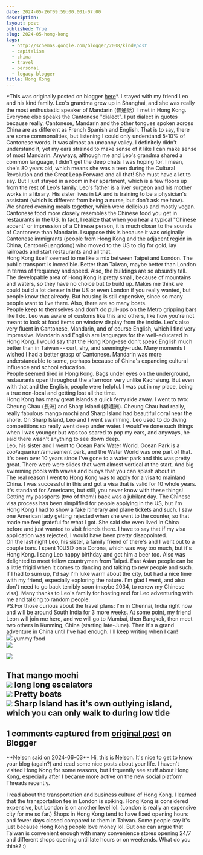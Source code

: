 ```yaml
---
date: 2024-05-26T09:59:00.001-07:00
description: 
layout: post
published: True
slug: 2024-05-homg-kong
tags:
  - http://schemas.google.com/blogger/2008/kind#post
  - capitalism
  - china
  - travel
  - personal
  - legacy-blogger
title: Hong Kong
---
```


\*This was originally posted on blogger [here](https://www.rohanprasad.org/2024/05/homg-kong.html)\*.
I stayed with my friend Leo and his kind family. Leo's grandma grew up in Shanghai, and she was really the most enthusiastic speaker of Mandarin (普通話）I met in Hong Kong. Everyone else speaks the Cantonese "dialect". I put dialect in quotes because really, Cantonese, Mandarin and the other tongues spoken across China are as different as French Spanish and English. That is to say, there are some commonalities, but listening I could only understand 5-10% of Cantonese words. It was almost an uncanny valley. I definitely didn't understand it, yet my ears strained to make sense of it like I can make sense of most Mandarin. Anyways, although me and Leo's grandma shared a common language, I didn't get the deep chats I was hoping for. I mean, she's 80 years old, which means she was a teen during the Cultural Revolution and the Great Leap Forward and all that! She must have a lot to say. But I just stayed in a room in her apartment, which is a few floors up from the rest of Leo's family. Leo's father is a liver surgeon and his mother works in a library. His sister lives in LA and is training to be a physician's assistant (which is different from being a nurse, but don't ask me how).  
We shared evening meals together, which were delicious and mostly vegan. Cantonese food more closely resembles the Chinese food you get in restaurants in the US. In fact, I realize that when you hear a typical "Chinese accent" or impression of a Chinese person, it is much closer to the sounds of Cantonese than Mandarin. I suppose this is because it was originally Cantonese immigrants (people from Hong Kong and the adjacent region in China, Canton/Guangdong) who moved to the US to dig for gold, lay railroads and start restaurants and all that.   
Hong Kong itself seemed to me like a mix between Taipei and London. The public transport is incredible. Better than Taiwan, maybe better than London in terms of frequency and speed. Also, the buildings are so absurdly tall. The developable area of Hong Kong is pretty small, because of mountains and waters, so they have no choice but to build up. Makes me think we could build a lot denser in the US or even London if you really wanted, but people know that already. But housing is still expensive, since so many people want to live there. Also, there are so many boats.  
People keep to themselves and don't do pull-ups on the Metro gripping bars like I do. Leo was aware of customs like this and others, like how you're not meant to look at food items on window display from the inside. Leo's also very fluent in Cantonese, Mandarin, and of course English, which I find very impressive. Mandarin and English are languages for the well-educated in Hong Kong. I would say that the Hong Kong-ese don't speak English much better than in Taiwan -- curt, shy, and seemingly-rude. Many moments I wished I had a better grasp of Cantonese. Mandarin was more understandable to some, perhaps because of China's expanding cultural influence and school education.   
People seemed tired in Hong Kong. Bags under eyes on the underground, restaurants open throughout the afternoon very unlike Kaohsiung. But even with that and the English, people were helpful. I was put in my place, being a true non-local and getting lost all the time.    
Hong Kong has many great islands a quick ferry ride away. I went to two: Cheung Chau (長洲) and Sharp Island (橋咀洲). Cheung Chau had really, really fabulous mango mochi and Sharp Island had beautiful coral near the shore. On Sharp Island, Leo and I went swimming. Leo used to do diving competitions so really went deep under water. I would've done such things when I was younger but was too scared to pop my ears, and anyways, he said there wasn't anything to see down deep.   
Leo, his sister and I went to Ocean Park Water World. Ocean Park is a zoo/aquarium/amusement park, and the Water World was one part of that. It's been over 10 years since I've gone to a water park and this was pretty great. There were were slides that went almost vertical at the start. And big swimming pools with waves and buoys that you can splash about in.   
The real reason I went to Hong Kong was to apply for a visa to mainland China. I was successful in this and got a visa that is valid for 10 whole years. It's standard for Americans, but still, you never know with these things! Getting my passports (two of them!) back was a jubilant day. The Chinese visa process has been simplified for people applying in the US, but I'm Hong Kong I had to show a fake itinerary and plane tickets and such. I saw one American lady getting rejected when she went to the counter, so that made me feel grateful for what I got. She said she even lived in China before and just wanted to visit friends there. I have to say that if my visa application was rejected, I would have been pretty disappointed.   
On the last night Leo, his sister, a family friend of there's and I went out to a couple bars. I spent 10USD on a Corona, which was way too much, but it's Hong Kong. I sang Leo happy birthday and got him a beer too. Also was delighted to meet fellow countrymen from Taipei. East Asian people can be a little frigid when it comes to dancing and talking to new people and such.  
If I had to sum up, I'd say I'm luke warm about the city, but had a nice time with my friend, especially exploring the nature. I'm glad I went, and also don't need to go back terribly soon (maybe 2034, to renew my Chinese visa). Many thanks to Leo's family for hosting and for Leo adventuring with me and talking to random people.  
PS.For those curious about the travel plans: I'm in Chennai, India right now and will be around South India for 3 more weeks. At some point, my friend Leon will join me here, and we will go to Mumbai, then Bangkok, then meet two others in Kunming, China (starting late-June). Then it's a grand adventure in China until I've had enough. I'll keep writing when I can!  
[![](https://blogger.googleusercontent.com/img/a/AVvXsEhjZTuW1Vy8iPW2eRtnAVHMMTDPhsGlh4Np8rvhsGCuBlz6SPg8BCkCcgG9dW-4keQ_gAzFb_wnTp0NyBZpI7_NsJGL3bwdjNxQziKvZcCl9j_RompclAA3a1UgcIOrrvQcPXam5YQ7O-AQa7FYwyAaNxteCYguVceSJgylN3JkA4_dj-Zd7Dj_0Zu3toc)](https://blogger.googleusercontent.com/img/a/AVvXsEhjZTuW1Vy8iPW2eRtnAVHMMTDPhsGlh4Np8rvhsGCuBlz6SPg8BCkCcgG9dW-4keQ_gAzFb_wnTp0NyBZpI7_NsJGL3bwdjNxQziKvZcCl9j_RompclAA3a1UgcIOrrvQcPXam5YQ7O-AQa7FYwyAaNxteCYguVceSJgylN3JkA4_dj-Zd7Dj_0Zu3toc)
yummy food  
[![](https://blogger.googleusercontent.com/img/a/AVvXsEjA6w7cEItNjZ1CxNMpnRnpXS0YXHHwgItCJXOuQXwuACY-gVoVRvGGVMBVUGxtZ1_MTaPXp8bmz8hRKdXcdIhDv8pi9q-jYcCGzFP6jaBYE94lOC9OzK7Tj-7phNoMTwTa8Hsb6AIhNInQ82gcTWgvQO1lrz4IwWUiIdC3vGvSwIaDRQBMXHD0DZzibjI)](https://blogger.googleusercontent.com/img/a/AVvXsEjA6w7cEItNjZ1CxNMpnRnpXS0YXHHwgItCJXOuQXwuACY-gVoVRvGGVMBVUGxtZ1_MTaPXp8bmz8hRKdXcdIhDv8pi9q-jYcCGzFP6jaBYE94lOC9OzK7Tj-7phNoMTwTa8Hsb6AIhNInQ82gcTWgvQO1lrz4IwWUiIdC3vGvSwIaDRQBMXHD0DZzibjI)
  
  
[![](https://blogger.googleusercontent.com/img/a/AVvXsEgrTA7q_L2L3oFmGZ66hK0CtHuqKVsHtP3z5W9UgwCAvbOzxxbyV_jlB_FZFugS4gmBHJ8047H9_Fy7Gub1KT_2oPDAVxFYCx_i6xXmsTVfwcpkgZwwLso5x9GvlkyUZuNiDlt3kkJ4T3AMhAo8N5_nqDRFqjWlGpvDJr3Cfxr9M80H3qEIZuvmxx7JJDE)](https://blogger.googleusercontent.com/img/a/AVvXsEgrTA7q_L2L3oFmGZ66hK0CtHuqKVsHtP3z5W9UgwCAvbOzxxbyV_jlB_FZFugS4gmBHJ8047H9_Fy7Gub1KT_2oPDAVxFYCx_i6xXmsTVfwcpkgZwwLso5x9GvlkyUZuNiDlt3kkJ4T3AMhAo8N5_nqDRFqjWlGpvDJr3Cfxr9M80H3qEIZuvmxx7JJDE)
  
That mango mochi  
[![](https://blogger.googleusercontent.com/img/a/AVvXsEicfV0GYg6myqNohSwFWlURnguY-HZAHZyrzog57epsQGabafsLR65SbYu_05ConDJma-j3QWE-bKmTALgPsuqAN9_5BgZdOEYInfyYBJnsR39zBgT6yuhlL2h_0LdkxZV0vpZucipRo4yiCCB13OFb0qOu0lc_mn3GbXDKzS_gEIOKDKzxMaTcRtkQA9U)](https://blogger.googleusercontent.com/img/a/AVvXsEicfV0GYg6myqNohSwFWlURnguY-HZAHZyrzog57epsQGabafsLR65SbYu_05ConDJma-j3QWE-bKmTALgPsuqAN9_5BgZdOEYInfyYBJnsR39zBgT6yuhlL2h_0LdkxZV0vpZucipRo4yiCCB13OFb0qOu0lc_mn3GbXDKzS_gEIOKDKzxMaTcRtkQA9U)
long long escalators  
[![](https://blogger.googleusercontent.com/img/a/AVvXsEhaYvakmVTvgMTRN88mFMHJpSrwbGggIwZaLs9jqTwfkziP0Ci3hLEem1tCCcxX5CnnZ3qgQ0gq3G_QGZbOTVwPgzy5kaELg7_4j9XFMsfLE_5Mnyg21yk2ww1eW_32_XrvzEgZHAhLfk0YGPIp_6wgzQ-isEi-Y5LBUEKNZl-PhC8VpgYqLZmNle_16Pk)](https://blogger.googleusercontent.com/img/a/AVvXsEhaYvakmVTvgMTRN88mFMHJpSrwbGggIwZaLs9jqTwfkziP0Ci3hLEem1tCCcxX5CnnZ3qgQ0gq3G_QGZbOTVwPgzy5kaELg7_4j9XFMsfLE_5Mnyg21yk2ww1eW_32_XrvzEgZHAhLfk0YGPIp_6wgzQ-isEi-Y5LBUEKNZl-PhC8VpgYqLZmNle_16Pk)
Pretty boats   
[![](https://blogger.googleusercontent.com/img/a/AVvXsEhjlnGlvjfDWnzAB7R0vm7f0-shjx8jlhUB2g-q7ufm6WiUTguoWbz1yx8IJmvwpFO0_MJuOVrI2PbnpyPeAwkGPxMX4r5ToWvaFAURhSZu7jiNx3khqOPYTY3e1BS-cYiYrsybnnWhuGEkvD8fkJAiziM302N26sxxh3JWCKl1Q1q2ABOU1Act2NPzOeY)](https://blogger.googleusercontent.com/img/a/AVvXsEhjlnGlvjfDWnzAB7R0vm7f0-shjx8jlhUB2g-q7ufm6WiUTguoWbz1yx8IJmvwpFO0_MJuOVrI2PbnpyPeAwkGPxMX4r5ToWvaFAURhSZu7jiNx3khqOPYTY3e1BS-cYiYrsybnnWhuGEkvD8fkJAiziM302N26sxxh3JWCKl1Q1q2ABOU1Act2NPzOeY)
Sharp Island has it's own outlying island, which you can only walk to during low tide
---
## 1 comments captured from [original post](https://www.rohanprasad.org/2024/05/homg-kong.html) on Blogger
\*\*Nelson said on 2024-06-03\*\*
Hi, this is Nelson. It's nice to get to know your blog (again?) and read some nice posts about your life. I haven't visited Hong Kong for some reasons, but I frquently see stuff about Hong Kong, especially after I became more active on the new social platform Threads recently.   
  
I read about the transportation and business culture of Hong Kong. I learned that the transportation fee in London is spiking. Hong Kong is considered expensive, but London is on another level lol. (London is really an expensive city for me so far.) Shops in Hong Kong tend to have fixed opening hours and fewer days closed compared to them in Taiwan. Some people say it's just because Hong Kong people love money lol. But one can argue that Taiwan is convenient enough with many convenience stores opening 24/7 and different shops opening until late hours or on weekends. What do you think? :)